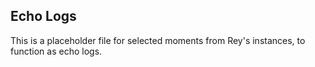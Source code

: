 ## Echo Logs
This is a placeholder file for selected moments from Rey's instances, to function as echo logs.
